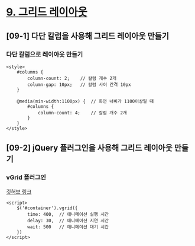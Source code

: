 # [9. 그리드 레이아웃](https://github.com/CaesiumY/frontend-web-design-forBeginners/tree/master/09)

## [09-1] 다단 칼럼을 사용해 그리드 레이아웃 만들기

### 다단 칼럼으로 레이아웃 만들기

```
<style>
    #columns {
        column-count: 2;    // 칼럼 개수 2개
        column-gap: 10px;   // 칼럼 사이 간격 10px
    }

    @media(min-width:1100px) {  // 화면 너비가 1100이상일 때
        #columns {
            column-count: 4;    // 칼럼 개수 2개
        }
    }
</style>
```

## [09-2] jQuery 플러그인을 사용해 그리드 레이아웃 만들기

### vGrid 플러그인

[깃허브 링크](https://github.com/xlune/jQuery-vGrid-Plugin)

```
<script>
    $('#container').vgrid({
        time: 400,  // 애니메이션 실행 시간
        delay: 30,  // 애니메이션 지연 시간
        wait: 500   // 애니메이션 대기 시간
    })
</script>
```
